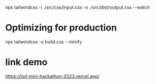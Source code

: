  npx tailwindcss -i ./src/css/input.css -o ./src/dist/output.css --watch

 # Optimizing for production

 npx tailwindcss -o build.css --minify

 # link demo

 https://tsd-mini-hackathon-2023.vercel.app/
